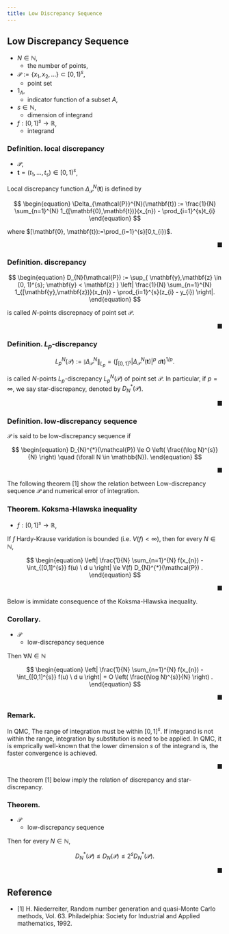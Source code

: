 ```yaml
---
title: Low Discrepancy Sequence
---
```


## Low Discrepancy Sequence

* $N \in \mathbb{N}$,
    * the number of points,
* $\mathcal{P} := \{x_{1}, x_{2}, \ldots\} \subset [0, 1)^{s}$,
    * point set
* $1_{A}$,
    * indicator function of a subset $A$,
* $s \in \mathbb{N}$,
    * dimension of integrand
* $f:[0, 1]^{s} \rightarrow \mathbb{R}$,
    * integrand

### Definition. local discrepancy
* $\mathcal{P}$,
* $\mathbf{t}=(t_{1}, \ldots, t_{s}) \in [0, 1)^{s}$,

Local discrepancy function $\Delta_{\mathcal{P}}^{N}(\mathbf{t})$ is defined by

$$
\begin{equation}
    \Delta_{\mathcal{P}}^{N}(\mathbf{t})
    :=
    \frac{1}{N}
    \sum_{n=1}^{N}
    1_{[\mathbf{0},\mathbf{t})}(x_{n})
    -
    \prod_{i=1}^{s}t_{i}
\end{equation}
$$

where $[\mathbf{0}, \mathbf{t}):=\prod_{i=1}^{s}[0,t_{i})$.

<div class="end-of-statement" style="text-align: right">■</div>

### Definition. discrepancy

$$
\begin{equation}
    D_{N}(\mathcal{P})
    :=
    \sup_{
        \mathbf{y},\mathbf{z} \in [0, 1)^{s};
        \mathbf{y} < \mathbf{z}
    }
        \left|
            \frac{1}{N}
            \sum_{n=1}^{N}
                1_{[\mathbf{y},\mathbf{z})}(x_{n}) - \prod_{i=1}^{s}(z_{i} - y_{i})
        \right|.
\end{equation}
$$

is called $N$-points discrepnacy of point set $\mathcal{P}$.

<div class="end-of-statement" style="text-align: right">■</div>

### Definition. $L_{p}$-discrepancy
$$
\begin{equation}
    L_{p}^{N}(\mathcal{P})
    :=
    \|\Delta_{\mathcal{P}}^{N}\|_{L_{p}}
    =
    \left(
        \int_{[0,1]^{s}}
            |
                \Delta_{\mathcal{P}}^{N}(\mathbf{t})
            | ^{p}
        \ d \mathbf{t}
    \right)^{1/p}.
\end{equation}
$$

is called $N$-points $L_{p}$-discrepancy $L_{p}^{N}(\mathcal{P})$ of point set $\mathcal{P}$.
In particular, if $p=\infty$, we say star-discrepancy, denoted by $D_{N}^{*}(\mathcal{P})$.

<div class="end-of-statement" style="text-align: right">■</div>

### Definition. low-discrepancy sequence
$\mathcal{P}$ is said to be low-discrepancy sequence if

$$
\begin{equation}
    D_{N}^{*}(\mathcal{P})
    \le
    O
    \left(
        \frac{(\log N)^{s}}{N}
    \right)
    \quad
    (\forall N \in \mathbb{N}).
\end{equation}
$$

<div class="end-of-statement" style="text-align: right">■</div>

The following theorem [1] show the relation between Low-discrepancy sequence $\mathcal{P}$ and numerical error of integration.

### Theorem. Koksma-Hlawska inequality
* $f:[0, 1]^{s} \rightarrow \mathbb{R}$,

If $f$ Hardy-Krause varidation is bounded (i.e. $V(f) < \infty$),
then for every $N \in \mathbb{N}$,

$$
\begin{equation}
    \left|
        \frac{1}{N}
        \sum_{n=1}^{N}
            f(x_{n})
        -
        \int_{[0,1]^{s}}
            f(u)
        \ d u
    \right|
    \le
    V(f) D_{N}^{*}(\mathcal{P})
    .
\end{equation}
$$

<div class="end-of-statement" style="text-align: right">■</div>

Below is immidate consequence of the Koksma-Hlawska inequality.

### Corollary.
* $\mathcal{P}$
    * low-discrepancy sequence

Then $\forall N \in \mathbb{N}$

$$
\begin{equation}
    \left|
        \frac{1}{N}
        \sum_{n=1}^{N}
            f(x_{n})
        -
        \int_{[0,1]^{s}}
            f(u)
        \ d u
    \right|
    =
    O
    \left(
        \frac{(\log N)^{s}}{N}
    \right)
    .
\end{equation}
$$

<div class="end-of-statement" style="text-align: right">■</div>

### Remark.
In QMC, The range of integration must be within $[0, 1]^{s}$.
If integrand is not within the range, integration by substitution is need to be applied.
In QMC, it is emprically well-known that the lower dimension $s$ of the integrand is, the faster convergence is achieved.

<div class="end-of-statement" style="text-align: right">■</div>

The theorem [1] below imply the relation of discrepancy and star-discrepancy.

### Theorem.
* $\mathcal{P}$
    * low-discrepancy sequence

Then for every $N \in \mathbb{N}$,

$$
\begin{equation}
    D_{N}^{*}(\mathcal{P})
    \le
    D_{N}(\mathcal{P})
    \le
    2^{s}D_{N}^{*}(\mathcal{P})
    .
\end{equation}
$$

<div class="end-of-statement" style="text-align: right">■</div>

## Reference
* [1] H. Niederreiter, Random number generation and quasi-Monte Carlo methods, Vol. 63. Philadelphia: Society for Industrial and Applied mathematics, 1992.
